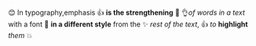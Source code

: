:blush: In typography,emphasis :+1: **is the strengthening** :musical_note:
:ok_hand:_of words in a text_ with a font :star2:
**in a different style** from the :sparkles:
_rest of the text_, :thumbsup:
_to_ **highlight** _them_ :boom:
